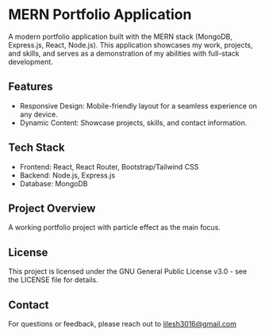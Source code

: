 # MERN Portfolio Application

A modern portfolio application built with the MERN stack (MongoDB, Express.js, React, Node.js). This application showcases my work, projects, and skills, and serves as a demonstration of my abilities with full-stack development.

## Features

- Responsive Design: Mobile-friendly layout for a seamless experience on any device.
- Dynamic Content: Showcase projects, skills, and contact information.  

## Tech Stack

- Frontend: React, React Router, Bootstrap/Tailwind CSS
- Backend: Node.js, Express.js
- Database: MongoDB

## Project Overview

A working portfolio project with particle effect as the main focus.

## License
This project is licensed under the GNU General Public License v3.0 - see the LICENSE file for details.

## Contact
For questions or feedback, please reach out to lilesh3016@gmail.com
